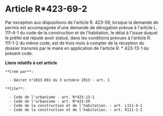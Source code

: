 # Article R*423-69-2

Par exception aux dispositions de l'article R. 423-59, lorsque la demande de permis est accompagnée d'une demande de
dérogation prévue à l'article L. 111-4-1 du code de la construction et de l'habitation, le délai à l'issue duquel le préfet
est réputé avoir statué, dans les conditions prévues à l'article R. 111-1-2 du même code, est de trois mois à compter de la
réception du dossier transmis par le maire en application de l'article R. * 423-13-1 du présent code.

**Liens relatifs à cet article**

	**Créé par**:

	  - Décret n°2013-891 du 3 octobre 2013 - art. 1

	**Cite**:

	  - Code de l'urbanisme - art. R*423-13-1
	  - Code de l'urbanisme - art. R*423-59
	  - Code de la construction et de l'habitation. - art. L111-4-1
	  - Code de la construction et de l'habitation. - art. R111-1-2
